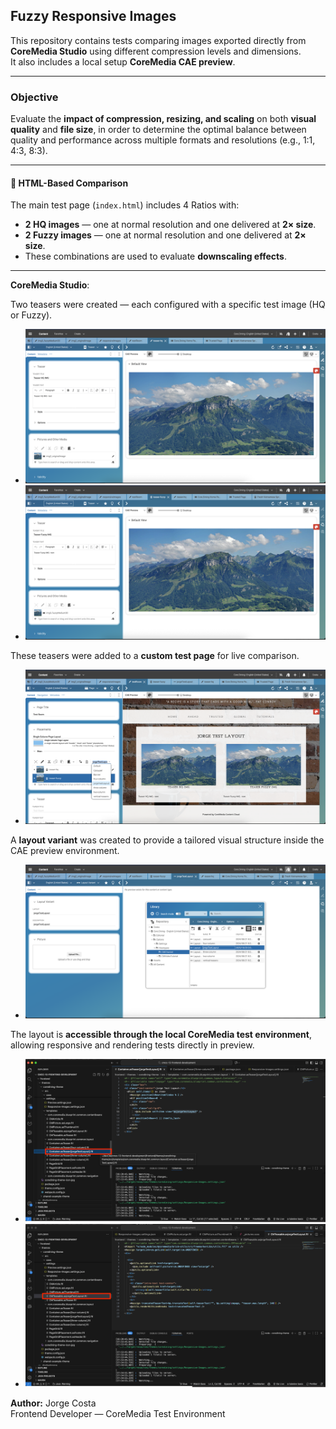 ## Fuzzy Responsive Images

This repository contains tests comparing images exported directly from **CoreMedia Studio** using different compression levels and dimensions.  
It also includes a local setup **CoreMedia CAE preview**.

---

### Objective

Evaluate the **impact of compression, resizing, and scaling** on both **visual quality** and **file size**, in order to determine the optimal balance between quality and performance across multiple formats and resolutions (e.g., 1:1, 4:3, 8:3).

---


#### 🧩 HTML-Based Comparison

The main test page (`index.html`) includes 4 Ratios with:
- **2 HQ images** — one at normal resolution and one delivered at **2× size**.  
- **2 Fuzzy images** — one at normal resolution and one delivered at **2× size**.  
- These combinations are used to evaluate **downscaling effects**.

---


**CoreMedia Studio**:

Two teasers were created — each configured with a specific test image (HQ or Fuzzy).
- ![Teaser](screenshots/teaser-hq.png)
- ![Teaser](screenshots/teaser-fuzzy.png)

These teasers were added to a **custom test page** for live comparison.
- ![Page](screenshots/page-with-layout.png)

A **layout variant** was created to provide a tailored visual structure inside the CAE preview environment.
- ![Teaser](screenshots/layout-variant.png)

The layout is **accessible through the local CoreMedia test environment**, allowing responsive and rendering tests directly in preview.
- ![Teaser](screenshots/Container_jorgeTestLayout.ftl.png)
- ![Teaser](screenshots/CMTeasable.asjorgeTestLayout.ftl.png)






**Author:** Jorge Costa  
Frontend Developer — CoreMedia Test Environment
